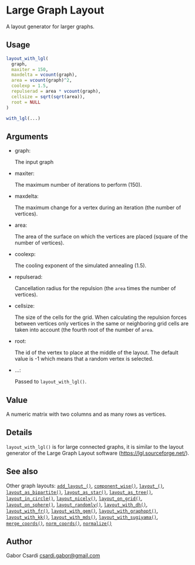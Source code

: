 # Large Graph Layout

A layout generator for larger graphs.

## Usage

``` r
layout_with_lgl(
  graph,
  maxiter = 150,
  maxdelta = vcount(graph),
  area = vcount(graph)^2,
  coolexp = 1.5,
  repulserad = area * vcount(graph),
  cellsize = sqrt(sqrt(area)),
  root = NULL
)

with_lgl(...)
```

## Arguments

- graph:

  The input graph

- maxiter:

  The maximum number of iterations to perform (150).

- maxdelta:

  The maximum change for a vertex during an iteration (the number of
  vertices).

- area:

  The area of the surface on which the vertices are placed (square of
  the number of vertices).

- coolexp:

  The cooling exponent of the simulated annealing (1.5).

- repulserad:

  Cancellation radius for the repulsion (the `area` times the number of
  vertices).

- cellsize:

  The size of the cells for the grid. When calculating the repulsion
  forces between vertices only vertices in the same or neighboring grid
  cells are taken into account (the fourth root of the number of `area`.

- root:

  The id of the vertex to place at the middle of the layout. The default
  value is -1 which means that a random vertex is selected.

- ...:

  Passed to `layout_with_lgl()`.

## Value

A numeric matrix with two columns and as many rows as vertices.

## Details

`layout_with_lgl()` is for large connected graphs, it is similar to the
layout generator of the Large Graph Layout software
(<https://lgl.sourceforge.net/>).

## See also

Other graph layouts:
[`add_layout_()`](https://r.igraph.org/reference/add_layout_.md),
[`component_wise()`](https://r.igraph.org/reference/component_wise.md),
[`layout_()`](https://r.igraph.org/reference/layout_.md),
[`layout_as_bipartite()`](https://r.igraph.org/reference/layout_as_bipartite.md),
[`layout_as_star()`](https://r.igraph.org/reference/layout_as_star.md),
[`layout_as_tree()`](https://r.igraph.org/reference/layout_as_tree.md),
[`layout_in_circle()`](https://r.igraph.org/reference/layout_in_circle.md),
[`layout_nicely()`](https://r.igraph.org/reference/layout_nicely.md),
[`layout_on_grid()`](https://r.igraph.org/reference/layout_on_grid.md),
[`layout_on_sphere()`](https://r.igraph.org/reference/layout_on_sphere.md),
[`layout_randomly()`](https://r.igraph.org/reference/layout_randomly.md),
[`layout_with_dh()`](https://r.igraph.org/reference/layout_with_dh.md),
[`layout_with_fr()`](https://r.igraph.org/reference/layout_with_fr.md),
[`layout_with_gem()`](https://r.igraph.org/reference/layout_with_gem.md),
[`layout_with_graphopt()`](https://r.igraph.org/reference/layout_with_graphopt.md),
[`layout_with_kk()`](https://r.igraph.org/reference/layout_with_kk.md),
[`layout_with_mds()`](https://r.igraph.org/reference/layout_with_mds.md),
[`layout_with_sugiyama()`](https://r.igraph.org/reference/layout_with_sugiyama.md),
[`merge_coords()`](https://r.igraph.org/reference/merge_coords.md),
[`norm_coords()`](https://r.igraph.org/reference/norm_coords.md),
[`normalize()`](https://r.igraph.org/reference/normalize.md)

## Author

Gabor Csardi <csardi.gabor@gmail.com>
